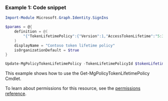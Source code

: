 ### Example 1: Code snippet

```powershellImport-Module Microsoft.Graph.Identity.SignIns

$params = @{
	definition = @(
		"{"TokenLifetimePolicy":{"Version":1,"AccessTokenLifetime":"5:30:00"}}"
	)
	displayName = "Contoso token lifetime policy"
	isOrganizationDefault = $true
}

Update-MgPolicyTokenLifetimePolicy -TokenLifetimePolicyId $tokenLifetimePolicyId -BodyParameter $params
```
This example shows how to use the Get-MgPolicyTokenLifetimePolicy Cmdlet.
To learn about permissions for this resource, see the [permissions reference](/graph/permissions-reference).

